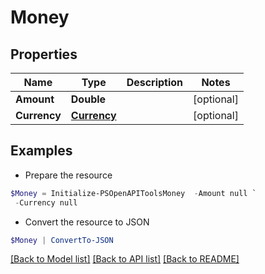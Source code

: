# Money
## Properties

Name | Type | Description | Notes
------------ | ------------- | ------------- | -------------
**Amount** | **Double** |  | [optional] 
**Currency** | [**Currency**](Currency.md) |  | [optional] 

## Examples

- Prepare the resource
```powershell
$Money = Initialize-PSOpenAPIToolsMoney  -Amount null `
 -Currency null
```

- Convert the resource to JSON
```powershell
$Money | ConvertTo-JSON
```

[[Back to Model list]](../README.md#documentation-for-models) [[Back to API list]](../README.md#documentation-for-api-endpoints) [[Back to README]](../README.md)

